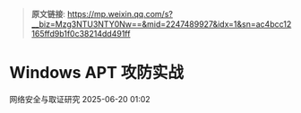 > **原文链接**: https://mp.weixin.qq.com/s?__biz=Mzg3NTU3NTY0Nw==&mid=2247489927&idx=1&sn=ac4bcc12165ffd9b1f0c38214dd491ff

#  Windows APT 攻防实战   
 网络安全与取证研究   2025-06-20 01:02  
  
